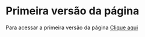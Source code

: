 # Primeira versão da página  
Para acessar a primeira versão da página [Clique aqui](https://htmlpreview.github.io/?https://github.com/Mileriss/Pagina-TalkD/blob/main/V1/pag_inicial.html)
